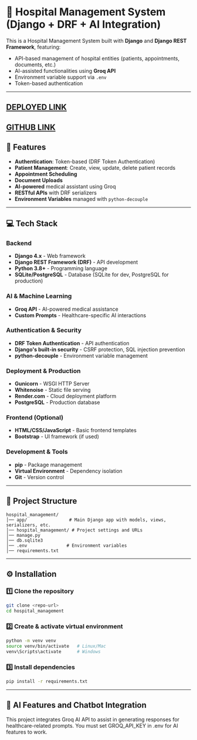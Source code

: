 # 🏥 Hospital Management System (Django + DRF + AI Integration)

This is a Hospital Management System built with **Django** and **Django REST Framework**, featuring:
- API-based management of hospital entities (patients, appointments, documents, etc.)
- AI-assisted functionalities using **Groq API**
- Environment variable support via `.env`
- Token-based authentication

---

##  [DEPLOYED LINK](https://hospital-management-eqhx.onrender.com)
##  [GITHUB LINK](https://github.com/Priyanshu23u/hospital_management)
## 🚀 Features
- **Authentication**: Token-based (DRF Token Authentication)
- **Patient Management**: Create, view, update, delete patient records
- **Appointment Scheduling**
- **Document Uploads**
- **AI-powered** medical assistant using Groq
- **RESTful APIs** with DRF serializers
- **Environment Variables** managed with `python-decouple`

---

## 💻 Tech Stack

### Backend
- **Django 4.x** - Web framework
- **Django REST Framework (DRF)** - API development
- **Python 3.8+** - Programming language
- **SQLite/PostgreSQL** - Database (SQLite for dev, PostgreSQL for production)

### AI & Machine Learning
- **Groq API** - AI-powered medical assistance
- **Custom Prompts** - Healthcare-specific AI interactions

### Authentication & Security
- **DRF Token Authentication** - API authentication
- **Django's built-in security** - CSRF protection, SQL injection prevention
- **python-decouple** - Environment variable management

### Deployment & Production
- **Gunicorn** - WSGI HTTP Server
- **Whitenoise** - Static file serving
- **Render.com** - Cloud deployment platform
- **PostgreSQL** - Production database

### Frontend (Optional)
- **HTML/CSS/JavaScript** - Basic frontend templates
- **Bootstrap** - UI framework (if used)

### Development & Tools
- **pip** - Package management
- **Virtual Environment** - Dependency isolation
- **Git** - Version control

---

## 📂 Project Structure
```
hospital_management/
│── app/                # Main Django app with models, views, serializers, etc.
│── hospital_management/ # Project settings and URLs
│── manage.py
│── db.sqlite3
│── .env               # Environment variables
│── requirements.txt
```

---

## ⚙️ Installation

### 1️⃣ Clone the repository
```bash
git clone <repo-url>
cd hospital_management
```

### 2️⃣ Create & activate virtual environment
```bash
python -m venv venv
source venv/bin/activate   # Linux/Mac
venv\Scripts\activate      # Windows
```

### 3️⃣ Install dependencies
```bash
pip install -r requirements.txt
```

---

## 🧠 AI Features and Chatbot Integration

This project integrates Groq AI API to assist in generating responses for healthcare-related prompts.
You must set GROQ_API_KEY in .env for AI features to work.